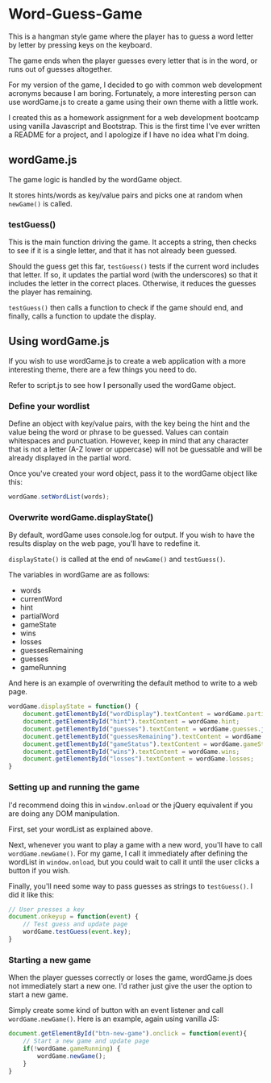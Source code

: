 # Word-Guess-Game
This is a hangman style game where the player has to guess a word letter by letter by pressing keys on the keyboard.

The game ends when the player guesses every letter that is in the word, or runs out of guesses altogether.

For my version of the game, I decided to go with common web development acronyms because I am boring. Fortunately, a more interesting person can use wordGame.js to create a game using their own theme with a little work.

I created this as a homework assignment for a web development bootcamp using vanilla Javascript and Bootstrap. This is the first time I've ever written a README for a project, and I apologize if I have no idea what I'm doing.

## wordGame.js
The game logic is handled by the wordGame object.

It stores hints/words as key/value pairs and picks one at random when `newGame()` is called. 

### testGuess()
This is the main function driving the game. It accepts a string, then checks to see if it is a single letter, and that it has not already been guessed.

Should the guess get this far, `testGuess()` tests if the current word includes that letter. If so, it updates the partial word (with the underscores) so that it includes the letter in the correct places. Otherwise, it reduces the guesses the player has remaining.

`testGuess()` then calls a function to check if the game should end, and finally, calls a function to update the display.

## Using wordGame.js
If you wish to use wordGame.js to create a web application with a more interesting theme, there are a few things you need to do.

Refer to script.js to see how I personally used the wordGame object.

### Define your wordlist
Define an object with key/value pairs, with the key being the hint and the value being the word or phrase to be guessed. Values can contain whitespaces and punctuation. However, keep in mind that any character that is not a letter (A-Z lower or uppercase) will not be guessable and will be already displayed in the partial word.

Once you've created your word object, pass it to the wordGame object like this:

```javascript
wordGame.setWordList(words);
```

### Overwrite wordGame.displayState()
By default, wordGame uses console.log for output. If you wish to have the results display on the web page, you'll have to redefine it. 

`displayState()` is called at the end of `newGame()` and `testGuess()`.

The variables in wordGame are as follows:

* words
* currentWord
* hint
* partialWord
* gameState
* wins
* losses
* guessesRemaining
* guesses
* gameRunning

And here is an example of overwriting the default method to write to a web page.

```javascript
wordGame.displayState = function() {
    document.getElementById("wordDisplay").textContent = wordGame.partialWord.toUpperCase();
    document.getElementById("hint").textContent = wordGame.hint;
    document.getElementById("guesses").textContent = wordGame.guesses.join(", ").toUpperCase();
    document.getElementById("guessesRemaining").textContent = wordGame.guessesRemaining;
    document.getElementById("gameStatus").textContent = wordGame.gameState;
    document.getElementById("wins").textContent = wordGame.wins;
    document.getElementById("losses").textContent = wordGame.losses;
}
```

### Setting up and running the game
I'd recommend doing this in `window.onload` or the jQuery equivalent if you are doing any DOM manipulation. 

First, set your wordList as explained above.

Next, whenever you want to play a game with a new word, you'll have to call `wordGame.newGame()`. For my game, I call it immediately after defining the wordList in `window.onload`, but you could wait to call it until the user clicks a button if you wish.

Finally, you'll need some way to pass guesses as strings to `testGuess()`. I did it like this:

```javascript
// User presses a key
document.onkeyup = function(event) {
    // Test guess and update page
    wordGame.testGuess(event.key);
}
```

### Starting a new game
When the player guesses correctly or loses the game, wordGame.js does not immediately start a new one. I'd rather just give the user the option to start a new game.

Simply create some kind of button with an event listener and call `wordGame.newGame()`. Here is an example, again using vanilla JS:

```javascript
document.getElementById("btn-new-game").onclick = function(event){
    // Start a new game and update page
    if(!wordGame.gameRunning) {
        wordGame.newGame();
    }
}
```
